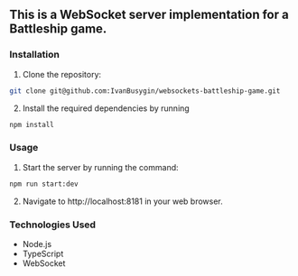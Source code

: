 ## This is a WebSocket server implementation for a Battleship game.

### Installation

1. Clone the repository: 

```bash 
git clone git@github.com:IvanBusygin/websockets-battleship-game.git
```

2. Install the required dependencies by running 

```bash
npm install
```

### Usage

1. Start the server by running the command:

```bash
npm run start:dev
```

2. Navigate to http://localhost:8181 in your web browser.

### Technologies Used

- Node.js
- TypeScript
- WebSocket
